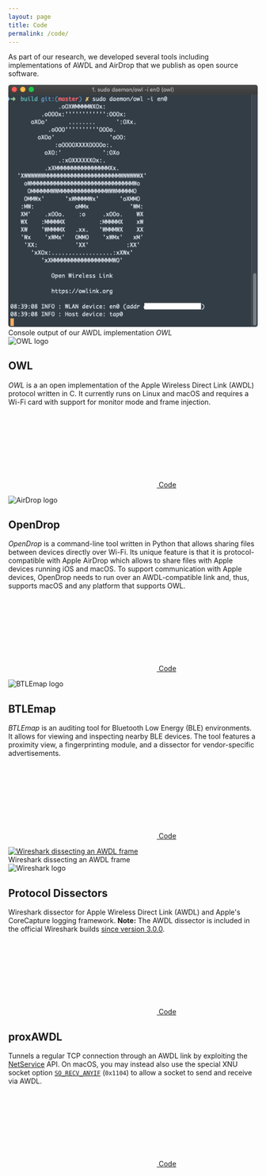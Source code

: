 ```yaml
---
layout: page
title: Code
permalink: /code/
---
```


As part of our research, we developed several tools including implementations of AWDL and AirDrop that we publish as open source software.

<div class="screenshot">
	<a href="{% link /assets/owl.png %}">
		<img title="Console output of our AWDL implementation OWL" alt="Console output of our AWDL implementation OWL" src="/assets/owl.png">
	</a>
	<div class="caption">Console output of our AWDL implementation <i>OWL</i></div>
</div>

<img class="logo-left" title="OWL logo" alt="OWL logo" src="{% link /assets/logos/owl.svg %}">

## OWL

*OWL* is a an open implementation of the Apple Wireless Direct Link (AWDL) protocol written in C. It currently runs on Linux and macOS and requires a Wi-Fi card with support for monitor mode and frame injection.

<a href="https://github.com/seemoo-lab/owl"><svg class="svg-icon"><use xlink:href="{{ '/assets/minima-social-icons.svg#github' | relative_url }}"></use></svg> <span>Code</span></a>


<img class="logo-left" title="AirDrop logo" alt="AirDrop logo" src="{% link /assets/logos/airdrop.svg %}">

## OpenDrop

*OpenDrop* is a command-line tool written in Python that allows sharing files between devices directly over Wi-Fi. Its unique feature is that it is protocol-compatible with Apple AirDrop which allows to share files with Apple devices running iOS and macOS. To support communication with Apple devices, OpenDrop needs to run over an AWDL-compatible link and, thus, supports macOS and any platform that supports OWL.

<a href="https://github.com/seemoo-lab/opendrop"><svg class="svg-icon"><use xlink:href="{{ '/assets/minima-social-icons.svg#github' | relative_url }}"></use></svg> <span>Code</span></a>


<img class="logo-left" title="BTLEmap logo" alt="BTLEmap logo" src="{% link /assets/logos/btlemap.png %}">

## BTLEmap

*BTLEmap* is an auditing tool for Bluetooth Low Energy (BLE) environments. It allows for viewing and inspecting nearby BLE devices. The tool features a proximity view, a fingerprinting module, and a dissector for vendor-specific advertisements.

<a href="https://github.com/seemoo-lab/btlemap"><svg class="svg-icon"><use xlink:href="{{ '/assets/minima-social-icons.svg#github' | relative_url }}"></use></svg> <span>Code</span></a>


<div class="screenshot">
	<a href="{% link /assets/wireshark.png %}">
		<img title="Wireshark dissecting an AWDL frame" alt="Wireshark dissecting an AWDL frame" src="{% link /assets/wireshark.png %}">
	</a>
	<div class="caption">Wireshark dissecting an AWDL frame</div>
</div>

<img class="logo-left" title="Wireshark logo" alt="Wireshark logo" src="{% link /assets/logos/wireshark.png %}">

## Protocol Dissectors

Wireshark dissector for Apple Wireless Direct Link (AWDL) and Apple's CoreCapture logging framework.
**Note:** The AWDL dissector is included in the official Wireshark builds [since version 3.0.0](https://www.wireshark.org/docs/relnotes/wireshark-3.0.0.html).

<a href="https://github.com/seemoo-lab/wireshark-awdl"><svg class="svg-icon"><use xlink:href="{{ '/assets/minima-social-icons.svg#github' | relative_url }}"></use></svg> <span>Code</span></a>

## proxAWDL

Tunnels a regular TCP connection through an AWDL link by exploiting the [NetService](https://developer.apple.com/documentation/foundation/netservice) API.
On macOS, you may instead also use the special XNU socket option [`SO_RECV_ANYIF`](https://opensource.apple.com/source/xnu/xnu-4570.41.2/bsd/sys/socket.h) (`0x1104`) to allow a socket to send and receive via AWDL.

<a href="https://github.com/seemoo-lab/proxawdl"><svg class="svg-icon"><use xlink:href="{{ '/assets/minima-social-icons.svg#github' | relative_url }}"></use></svg> <span>Code</span></a>
